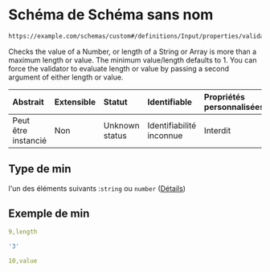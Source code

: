 # Schéma de Schéma sans nom

```txt
https://example.com/schemas/custom#/definitions/Input/properties/validations/properties/min
```

Checks the value of a Number, or length of a String or Array is more than a maximum length or value. The minimum value/length defaults to 1. You can force the validator to evaluate length or value by passing a second argument of either length or value.

| Abstrait            | Extensible | Statut         | Identifiable             | Propriétés personnalisées | Propriétés Additionnelles | Limites d'accès | Défini dans                                                                        |
| :------------------ | :--------- | :------------- | :----------------------- | :------------------------ | :------------------------ | :-------------- | :--------------------------------------------------------------------------------- |
| Peut être instancié | Non        | Unknown status | Identifiabilité inconnue | Interdit                  | Autorisé                  | aucun           | [FRW.form.schema.json\*](../out/FRW.form.schema.json "ouvrir le schéma d'origine") |

## Type de min

l'un des éléments suivants :`string` ou `number` ([Détails](frw-definitions-input-properties-validation-properties-min.md))

## Exemple de min

```yaml
9,length

```

```yaml
'3'

```

```yaml
10,value

```
